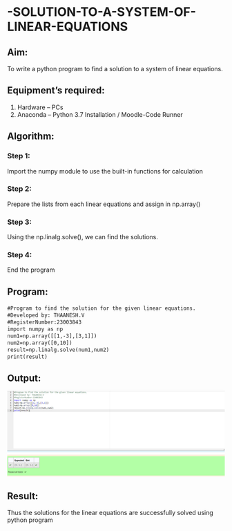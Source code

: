 # -SOLUTION-TO-A-SYSTEM-OF-LINEAR-EQUATIONS
## Aim:
To write a python program to find a solution to a system of linear equations.
## Equipment’s required:
1. 	Hardware – PCs
2. 	Anaconda – Python 3.7 Installation / Moodle-Code Runner
## Algorithm:
### Step 1: 
Import the numpy module to use the built-in functions for calculation
### Step 2: 
Prepare the lists from each linear equations and assign in np.array()
### Step 3: 
Using the np.linalg.solve(), we can find the solutions.
### Step 4: 
End the program
## Program:
```
#Program to find the solution for the given linear equations.
#Developed by: THAANESH.V
#RegisterNumber:23003843
import numpy as np
num1=np.array([[1,-3],[3,1]])
num2=np.array([0,10])
result=np.linalg.solve(num1,num2)
print(result)
```
## Output:
![output](/Screenshot%202023-07-26%20090228.png)
## Result: 
Thus the solutions for the linear equations are successfully solved using python program

